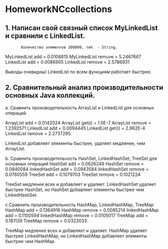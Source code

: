 # HomeworkNCcollections
## 1. Написан свой связный список MyLinkedList и сравнили с LinkedList.

           Количество элементов 100000, тип  - String.
 MyLinkedList add = 0.0108815 
 MyLinkedList remuve = 5.2467667
 LinkedList add = 0.0086905
 LinkedList remove = 2.5786931
 
 Выводы очевидны)  LinkedList по всем функциям работает быстрее.

## 2. Сравнительный анализ производительности основных Java коллекций.

 a. Сравнить производительность ArrayList и LinkedList для основных операций

 ArrayList add = 0.0142024 
 ArrayList get(i) = 1.0E-7 
 ArrayList remove = 1.2392571 
 LinkedList add = 0.0094445
 LinkedList get(i) = 2.962E-4
 LinkedList remove = 2.2737295

 LinkedList добавляет элементы быстрее, удаляет медленее, чем ArrayList.

 b. Сравнить производительность HashSet, LinkedHashSet, TreeSet для основных операций
  HashSet add = 0.0626249
  HashSet remove = 0.0840084
  linkedHashSet add = 0.0943584
  linkedHashSet remove = 0.0760559
  TreeSet add = 0.1079703
  TreeSet remove = 0.1021224

TreeSet медленее всех и добавляет и удаляет. LinkedHashSet удаляет быстрее HashSet, но
HashSet добавляет элементы быстрее чем LinkedHashSet.

 c.Сравнить производительность HashMap, LinkedHashMap, TreeMap
  HashMap add = 0.1364916
  HashMap remove = 0.0085214
  linkedHashMap add = 0.1100594
  linkedHashMap remove = 0.0105017
  TreeMap add = 0.161139
  TreeMap remove = 0.0323033

TreeMap медленее всех и добавляет и удаляет. HashMap удаляет быстрее LinkedHashMap, но
LinkedHashMap добавляет элементы быстрее чем HashMap.
